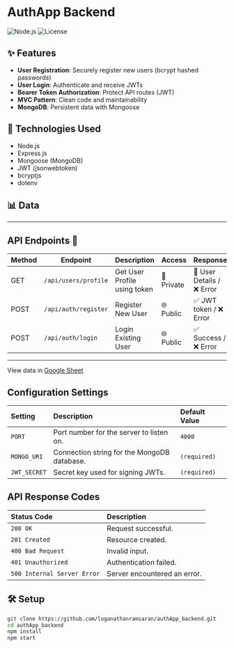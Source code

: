 # AuthApp Backend

![Node.js](https://img.shields.io/badge/Node.js-18.x-green)
![License](https://img.shields.io/github/license/loganathanramsaran/authApp_backend)

## ✨ Features
- **User Registration**: Securely register new users (bcrypt hashed passwords)
- **User Login**: Authenticate and receive JWTs
- **Bearer Token Authorization**: Protect API routes (JWT)
- **MVC Pattern**: Clean code and maintainability
- **MongoDB**: Persistent data with Mongoose

## 🚀 Technologies Used
- Node.js
- Express.js
- Mongoose (MongoDB)
- JWT (jsonwebtoken)
- bcryptjs
- dotenv

## 📊 Data
---

## API Endpoints 📮

| Method | Endpoint            | Description                  | Access       | Response                       |
|--------|---------------------|------------------------------|--------------|--------------------------------|
| GET    | `/api/users/profile`| Get User Profile using token | 🔐 Private   | 🔐 User Details / ❌ Error    |
| POST   | `/api/auth/register`| Register New User            | 🌐 Public    | ✅ JWT token / ❌ Error       |
| POST   | `/api/auth/login`   | Login Existing User          | 🌐 Public    | ✅ Success / ❌ Error         |

---
View data in [Google Sheet](https://docs.google.com/spreadsheets/d/1gFLlGjWgVg1BXB_u7QHCgxLyUFswxUHxHwSIyhzM2YE/edit?usp=sharing)

## Configuration Settings

| Setting       | Description                                  | Default Value |
| :------------ | :------------------------------------------- | :------------ |
| `PORT`        | Port number for the server to listen on.     | `4000`        |
| `MONGO_URI`   | Connection string for the MongoDB database.  | `(required)`  |
| `JWT_SECRET`  | Secret key used for signing JWTs.            | `(required)`  |

## API Response Codes

| Status Code | Description           |
| :---------- | :-------------------- |
| `200 OK`    | Request successful.   |
| `201 Created` | Resource created.     |
| `400 Bad Request` | Invalid input.        |
| `401 Unauthorized` | Authentication failed. |
| `500 Internal Server Error` | Server encountered an error. |

## 🛠️ Setup

```bash
git clone https://github.com/loganathanramsaran/authApp_backend.git
cd authApp_backend
npm install
npm start
